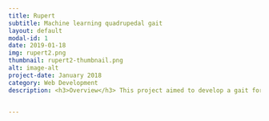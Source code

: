 ```yaml
---
title: Rupert
subtitle: Machine learning quadrupedal gait
layout: default
modal-id: 1
date: 2019-01-18
img: rupert2.png
thumbnail: rupert2-thumbnail.png
alt: image-alt
project-date: January 2018
category: Web Development
description: <h3>Overview</h3> This project aimed to develop a gait for a quadrupedal robot with the use of machine learning. In particular a robot model was created in gazebo and evolutionary algorithms were used to develop a gait. The gait developed is then inteded to be put onto a 3d printed robot of the same shape and size. The motivation for this project was to see if a gait could be developed for a robot without delving into the inverse kinematics and other mathematical models of the system, as such the algorithm only has control over evolving the positions of the servo motors in the joints of the robot. <br> <br> <h3>Gazebo and ROS</h3>This project makes use of gazebo for the simulation of the robot and its gait evolution. Gazebo is used in conjunction with ROS to spawn a robot, control its joints and receive information about how the model performed in gazebo. This involves the use of plugins to control the model and reading topics to determine how the model is performing in the simulation<h3>Hardware</h3>The hardware part of this project is still in progress. this will involve the implementation of the gait onto a 3D printed version of the robot, running off a raspberry pi zero. The 3D printed model is actuated with 12 servo motors<br><br> <h3>Algorithms</h3> This project makes use of hand written evolutionary algorithms to develop the gait of the robot. Multiple variations of 'genetic encodings' and fitness functions have been explored to determine which combination produces the best gait in terns of speed and stability. A further goal of this project would be to try reinforcement learning algorithms on the framework that has been set up for simulation and machine learning <br><br> Two different genetic encodings were used:<br> The first encoding was a list of joint angles for all the joints combined. This encoding took the form of [hip1 angle at t0, hip2 angle at t0, .... ankle3 angle at t0, ankle4 angle at t0, hip0 angle at t1 ...] <br> The second encoding a list of joint angles for a single leg and a list of phases to offset the angles for the other legs. This encoding took the form of [hip angle at t0, knee angle at t0, ankle angle at t0, hip angle at t1, knee angle at t1 ...] and [offset for leg 2, offset for leg 3, offset for leg 4] <br> As with other evolutionary algorithms this algorithm makes use of mutations, mating between the survivng members of the population and culling of the weak portion of the population at each generation. <br>  <div align="center"><iframe width="560" height="315" src="https://www.youtube-nocookie.com/embed/26KfOthAEk8" frameborder="0" allow="accelerometer; autoplay; encrypted-media; gyroscope; picture-in-picture" allowfullscreen></iframe></div><br><br>To see more you can visit <a href="https://github.com/robo-jordo/quadruped_ml_gait">Quadrupedal ML gait</a>


---
```

